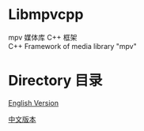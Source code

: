 # Libmpvcpp
mpv 媒体库 C++ 框架  
C++ Framework of media library "mpv"  

# Directory 目录

[English Version](./src/document/English.md)  

[中文版本](./src/document/Chinese.md)  
